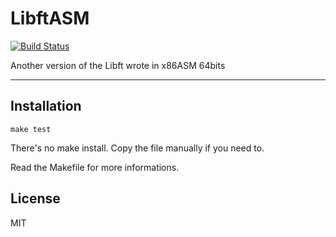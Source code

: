 # LibftASM

[![Build Status](https://travis-ci.org/jlagneau/libftASM.svg?branch=master)](https://travis-ci.org/jlagneau/libftASM)

Another version of the Libft wrote in x86ASM 64bits

---

## Installation

    make test

There's no make install. Copy the file manually if you need to.

Read the Makefile for more informations.

## License

MIT
